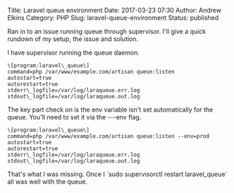 Title: Laravel queue environment
Date: 2017-03-23 07:30
Author: Andrew Elkins
Category: PHP
Slug: laravel-queue-environment
Status: published

Ran in to an issue running queue through supervisor. I'll give a quick
rundown of my setup, the issue and solution.

I have supervisor running the queue daemon.  
~~~~  
\[program:laravel\_queue\]  
command=php /var/www/example.com/artisan queue:listen  
autostart=true  
autorestart=true  
stderr\_logfile=/var/log/laraqueue.err.log  
stdout\_logfile=/var/log/laraqueue.out.log  
~~~~

The key part check on is the env variable isn't set automatically for
the queue. You'll need to set it via the ---env flag.

~~~~  
\[program:laravel\_queue\]  
command=php /var/www/example.com/artisan queue:listen --env=prod  
autostart=true  
autorestart=true  
stderr\_logfile=/var/log/laraqueue.err.log  
stdout\_logfile=/var/log/laraqueue.out.log  
~~~~

That's what I was missing. Once I \`sudo supervisorctl restart
laravel\_queue\` all was well with the queue.
